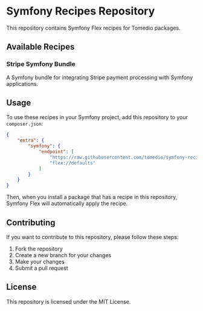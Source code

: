 # Symfony Recipes Repository

This repository contains Symfony Flex recipes for Tomedio packages.

## Available Recipes

### Stripe Symfony Bundle

A Symfony bundle for integrating Stripe payment processing with Symfony applications.

## Usage

To use these recipes in your Symfony project, add this repository to your `composer.json`:

```json
{
    "extra": {
        "symfony": {
            "endpoint": [
                "https://raw.githubusercontent.com/tomedio/symfony-recipes/main/index.json",
                "flex://defaults"
            ]
        }
    }
}
```

Then, when you install a package that has a recipe in this repository, Symfony Flex will automatically apply the recipe.

## Contributing

If you want to contribute to this repository, please follow these steps:

1. Fork the repository
2. Create a new branch for your changes
3. Make your changes
4. Submit a pull request

## License

This repository is licensed under the MIT License.
